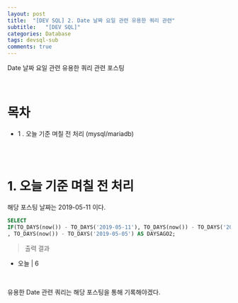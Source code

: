 ```yaml
---
layout: post
title:  "[DEV SQL] 2. Date 날짜 요일 관련 유용한 쿼리 관련"
subtitle:   "[DEV SQL]"
categories: Database
tags: devsql-sub
comments: true
---
```


Date 날짜 요일 관련 유용한 쿼리 관련 포스팅

<br>

# 목차

- 1 . 오늘 기준 며칠 전 처리 (mysql/mariadb)

<br><br>


# 1. 오늘 기준 며칠 전 처리

해당 포스팅 날짜는 2019-05-11 이다.

```sql
SELECT 
IF(TO_DAYS(now()) - TO_DAYS('2019-05-11'), TO_DAYS(now()) - TO_DAYS('2019-05-11'), '오늘') AS DAYSAGO1
, TO_DAYS(now()) - TO_DAYS('2019-05-05') AS DAYSAGO2;
```

> 출력 결과

- 오늘 | 6



<br>

유용한 Date 관련 쿼리는 해당 포스팅을 통해 기록해야겠다.